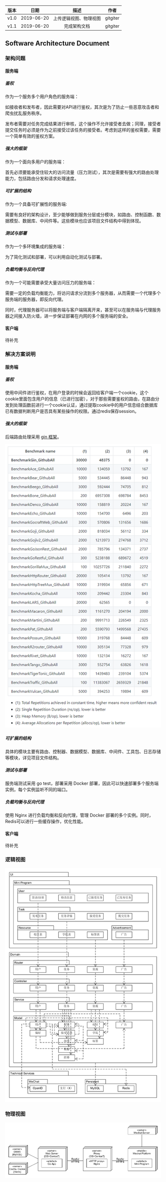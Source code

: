 | 版本 |   日期    | 描述 |  作者   |
| :--: | :-------: | :--: | :-----: |
| v1.0 | 2019-06-20 | 上传逻辑视图、物理视图 | gitgiter |
| v1.1 | 2019-06-20 | 完成架构文档 | gitgiter |

## Software Architecture Document

### 架构问题

#### 服务端

##### 鉴权
作为一个服务多个用户角色的服务端：

如接收者和发布者，因此需要对API进行鉴权，其次是为了防止一些恶意攻击者和爬虫扰乱服务秩序。

发布者需要对任务完成结果进行审核，这个操作不允许接受者去做；同理，接受者提交任务时必须是作为之前接受过该任务的接受者。考虑到这样的鉴权需要，需要一个简单有效的鉴权方案。

##### 强大的框架
作为一个面向多用户的服务端：

首先必须要能承受住较大的访问流量（压力测试），其次是需要有强大的路由处理能力，包括路由分发和请求处理速度。

##### 可扩展的结构
作为一个具备可扩展性的服务端:

需要有良好的架构设计，至少能够做到服务分层或分模块，如路由、控制函数、数据模型、数据库、中间件等。这些模块也应该项目文件结构中得到体现。

##### 测试与部署
作为一个多环境集成的服务端：

为了简化测试和部署，可以利用自动化测试与部署。

##### 负载均衡与反向代理
作为一个可能需要承受大量访问压力的服务端：

需要一定的负载均衡能力，将访问请求分流到多个服务器，从而需要一个代理多个服务端的服务器，即反向代理。

同时，代理服务器可以将服务端与客户端隔离开来，甚至可以在服务端与代理服务器之间接入防火墙，进一步保证部署在内网的多个服务端的安全。


#### 客户端
待补充

### 解决方案说明

#### 服务端

##### 鉴权
使用中间件进行鉴权，在用户登录的时候会返回给客户端一个cookie，这个cookie里面包含用户的信息（已进行加密），对于那些需要鉴权的路由，在路由分发到处理函数前进行一个cookie认证，通过提取cookie中的用户信息结合数据库已有数据判断用户是否具有某些操作的权限。通过redis保存session。

##### 强大的框架
后端路由处理采用 [gin 框架](https://github.com/gin-gonic/gin)。

![](gin.jpg)

##### 可扩展的结构
具体的模块主要有路由、控制器、数据模型、数据库、中间件、工具包、日志存储等模块，详见项目文件结构。

##### 测试与部署
服务端测试采用 go test，部署采用 Docker 部署，因此可以快速部署多个服务端实例，每个实例监听不同的端口。

##### 负载均衡与反向代理
使用 Nginx 进行负载均衡和反向代理，管理 Docker 部署的多个实例。同时，Redis可以进行一些缓存操作，优化性能。

#### 客户端
待补充

### 逻辑视图
![](./逻辑视图.png)

### 物理视图
![](./物理视图.png)